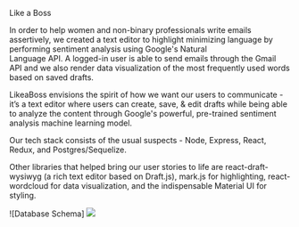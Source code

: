 Like a Boss

In order to help women and non-binary professionals write emails assertively, we created a text
editor to highlight minimizing language by performing sentiment analysis using Google's Natural  
Language API. A logged-in user is able to send emails through the Gmail API and we also render data
visualization of the most frequently used words based on saved drafts.

LikeaBoss envisions the spirit of how we want our users to communicate - it’s a text editor where
users can create, save, & edit drafts while being able to analyze the content through Google's
powerful, pre-trained sentiment analysis machine learning model.

Our tech stack consists of the usual suspects - Node, Express, React, Redux, and Postgres/Sequelize.

Other libraries that helped bring our user stories to life are react-draft-wysiwyg (a rich text editor based on Draft.js), mark.js for highlighting, react-wordcloud for data visualization, and the indispensable Material UI for styling.

![Database Schema]
<img src=“./db.jpg”>
